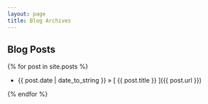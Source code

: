 ```yaml
---
layout: page
title: Blog Archives
---
```


## Blog Posts

{% for post in site.posts %}

  * {{ post.date | date_to_string }} &raquo; [ {{ post.title }} ]({{ post.url }})
  
{% endfor %}
